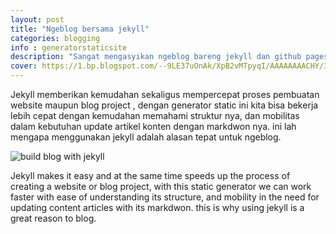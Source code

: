 ```yaml
---
layout: post
title: "Ngeblog bersama jekyll"
categories: blogging
info : generatorstaticsite
description: "Sangat mengasyikan ngeblog bareng jekyll dan github pages"
cover: https://1.bp.blogspot.com/--9LE37uOnAk/XpB2vMTpyqI/AAAAAAAACHY/3xuh4qFlBlcdB0G26uIYeIZsZqDz1yq7wCLcBGAsYHQ/s1600/pembuatan%2Bwebsite%2Bjekyll.png
---
```


Jekyll memberikan kemudahan sekaligus mempercepat proses pembuatan website maupun blog project , dengan generator static ini  kita bisa bekerja lebih cepat dengan kemudahan memahami struktur nya, dan mobilitas dalam kebutuhan update artikel konten dengan markdwon nya. ini lah mengapa menggunakan jekyll adalah alasan tepat untuk ngeblog.


![build blog with jekyll](https://1.bp.blogspot.com/--9LE37uOnAk/XpB2vMTpyqI/AAAAAAAACHY/3xuh4qFlBlcdB0G26uIYeIZsZqDz1yq7wCLcBGAsYHQ/s1600/pembuatan%2Bwebsite%2Bjekyll.png)

Jekyll makes it easy and at the same time speeds up the process of creating a website or blog project, with this static generator we can work faster with ease of understanding its structure, and mobility in the need for updating content articles with its markdwon. this is why using jekyll is a great reason to blog.
